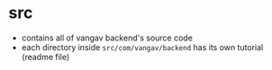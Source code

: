 # src
+ contains all of vangav backend's source code
+ each directory inside `src/com/vangav/backend` has its own tutorial (readme file)
